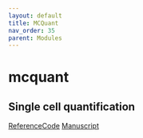 ```yaml
---
layout: default
title: MCQuant
nav_order: 35
parent: Modules
---
```


# mcquant 
## Single cell quantification 
[Reference](https://github.com/labsyspharm/quantification#single-cell-quantification)[Code](https://github.com/labsyspharm/quantification)
[Manuscript](https://doi.org/10.1038/s41592-021-01308-y)
